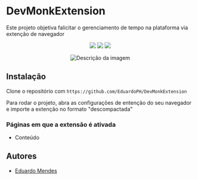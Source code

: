 # DevMonkExtension

Este projeto objetiva falicitar o gerenciamento de tempo na plataforma via extenção de navegador

<p align="center">
  <a href="#"><img src="https://img.shields.io/badge/HTML5-%23E34F26.svg?style=for-the-badge&logo=html5&logoColor=white"></a>
  <a href="#"><img src="https://img.shields.io/badge/CSS3-%231572B6.svg?style=for-the-badge&logo=css3&logoColor=white"></a>
  <a href="#"><img src="https://img.shields.io/badge/JavaScript-%23F7DF1E.svg?style=for-the-badge&logo=javascript&logoColor=black"></a>
</p>

<div align="center">
  <img src="https://github.com/EduardoPH/DevMonkExtension/assets/88357842/7eec796d-9652-43d2-8492-44e9faa97ba2" alt="Descrição da imagem">
</div>


## Instalação

Clone o repositório com ```https://github.com/EduardoPH/DevMonkExtension```

Para rodar o projeto, abra as configurações de entenção do seu navegador e importe a extenção no formato "descompactada"

### Páginas em que a extensão é ativada
- Conteúdo

## Autores

- [Eduardo Mendes](https://www.github.com/EduardoPH)

